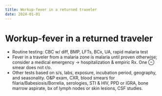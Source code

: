 ```yaml
---
title: Workup-fever in a returned traveler
date: 2024-01-01
---
```

# Workup-fever in a returned traveler


* Routine testing: CBC w/ diff, BMP, LFTs, BCx, UA, rapid malaria test
* Fever in a traveler from a malaria zone is malaria until proven otherwise; consider a medical emergency → hospitalization & empiric Rx. One ⊖ smear does not r/o.
* Other tests based on s/s, labs, exposure, incubation period, geography, and seasonality. O&P exam, CXR, blood smears for filaria/Babesiosis/Borrelia, serologies, STI & HIV, PPD or IGRA, bone marrow aspirate, bx of lymph nodes or skin lesions, CSF studies.
